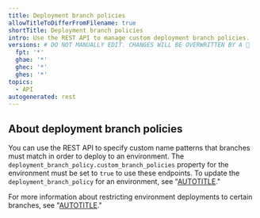 ```yaml
---
title: Deployment branch policies
allowTitleToDifferFromFilename: true
shortTitle: Deployment branch policies
intro: Use the REST API to manage custom deployment branch policies.
versions: # DO NOT MANUALLY EDIT. CHANGES WILL BE OVERWRITTEN BY A 🤖
  fpt: '*'
  ghae: '*'
  ghec: '*'
  ghes: '*'
topics:
  - API
autogenerated: rest
---
```


## About deployment branch policies

You can use the REST API to specify custom name patterns that branches must match in order to deploy to an environment. The `deployment_branch_policy.custom_branch_policies` property for the environment must be set to `true` to use these endpoints. To update the `deployment_branch_policy` for an environment, see "[AUTOTITLE](/rest/deployments/environments#create-or-update-an-environment)."

For more information about restricting environment deployments to certain branches, see "[AUTOTITLE](/actions/deployment/targeting-different-environments/using-environments-for-deployment#deployment-branches)."

<!-- Content after this section is automatically generated -->
